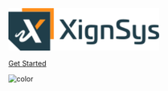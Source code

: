 <!-- _coverpage.md -->


<img src="_media/xignsys.png" style="width: 300px">

[Get Started](/home)

![color](#f0f0f0)
